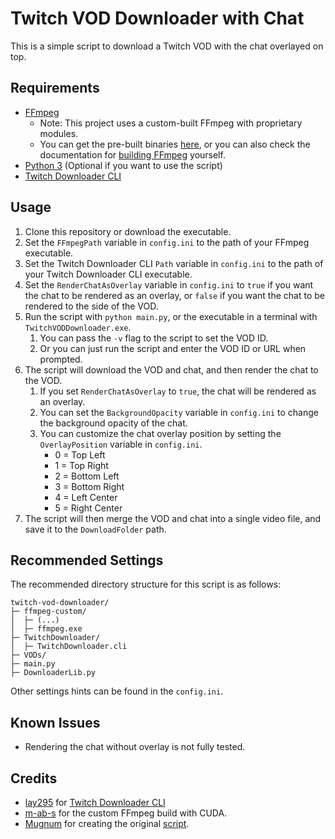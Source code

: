 # Twitch VOD Downloader with Chat

This is a simple script to download a Twitch VOD with the chat overlayed on top.

## Requirements

- [FFmpeg](https://ffmpeg.org/)
  - Note: This project uses a custom-built FFmpeg with proprietary modules.
  - You can get the pre-built binaries [here](https://pastebin.com/jMA2GqbS), or you can also check the documentation for [building FFmpeg](https://github.com/m-ab-s/media-autobuild_suite) yourself.
- [Python 3](https://www.python.org/) (Optional if you want to use the script)
- [Twitch Downloader CLI](https://github.com/lay295/TwitchDownloader)

## Usage

1. Clone this repository or download the executable.
2. Set the `FFmpegPath` variable in `config.ini` to the path of your FFmpeg executable.
3. Set the Twitch Downloader CLI `Path` variable in `config.ini` to the path of your Twitch Downloader CLI executable.
4. Set the `RenderChatAsOverlay` variable in `config.ini` to `true` if you want the chat to be rendered as an overlay, or `false` if you want the chat to be rendered to the side of the VOD.
5. Run the script with `python main.py`, or the executable in a terminal with `TwitchVODDownloader.exe`.
   1. You can pass the `-v` flag to the script to set the VOD ID.
   2. Or you can just run the script and enter the VOD ID or URL when prompted.
6. The script will download the VOD and chat, and then render the chat to the VOD.
   1. If you set `RenderChatAsOverlay` to `true`, the chat will be rendered as an overlay.
   2. You can set the `BackgroundOpacity` variable in `config.ini` to change the background opacity of the chat.
   3. You can customize the chat overlay position by setting the `OverlayPosition` variable in `config.ini`.
      - 0 = Top Left
      - 1 = Top Right
      - 2 = Bottom Left
      - 3 = Bottom Right
      - 4 = Left Center
      - 5 = Right Center
7. The script will then merge the VOD and chat into a single video file, and save it to the `DownloadFolder` path.

## Recommended Settings

The recommended directory structure for this script is as follows:

```text
twitch-vod-downloader/
├─ ffmpeg-custom/
│  ├─ (...)
│  ├─ ffmpeg.exe
├─ TwitchDownloader/
│  ├─ TwitchDownloader.cli
├─ VODs/
├─ main.py
├─ DownloaderLib.py
```

Other settings hints can be found in the `config.ini`.

## Known Issues

- Rendering the chat without overlay is not fully tested.

## Credits

- [lay295](https://github.com/lay295) for [Twitch Downloader CLI](https://github.com/lay295/TwitchDownloader)
- [m-ab-s](https://github.com/m-ab-s/media-autobuild_suite) for the custom FFmpeg build with CUDA.
- [Mugnum](https://twitter.com/syrtsevser) for creating the original [script](https://pastebin.com/jMA2GqbS).
